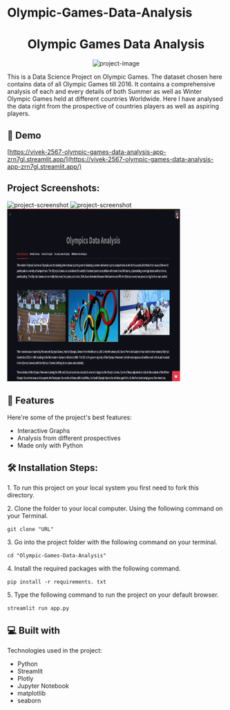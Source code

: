 # Olympic-Games-Data-Analysis
<h1 align="center" id="title">Olympic Games Data Analysis</h1>

<p align="center"><img src="https://socialify.git.ci/vivek-2567/Olympic-Games-Data-Analysis/image?description=1&amp;descriptionEditable=Data%20Analysis%20on%20Olympic%20Games%20till%202016...&amp;font=Jost&amp;name=1&amp;owner=1&amp;theme=Light" alt="project-image"></p>

<p id="description">This is a Data Science Project on Olympic Games. The dataset chosen here contains data of all Olympic Games till 2016. It contains a comprehensive analysis of each and every details of both Summer as well as Winter Olympic Games held at different countries Worldwide. Here I have analysed the data right from the prospective of countries players as well as aspiring players.</p>

<h2>🚀 Demo</h2>

[https://vivek-2567-olympic-games-data-analysis-app-zrn7gl.streamlit.app/](https://vivek-2567-olympic-games-data-analysis-app-zrn7gl.streamlit.app/)

<h2>Project Screenshots:</h2>

<img src="https://github.com/vivek-2567/Olympic-Games-Data-Analysis/blob/main/Summer-olympic.gif" alt="project-screenshot" width="400" height="400/">

<img src="https://github.com/vivek-2567/Olympic-Games-Data-Analysis/blob/main/winter%20olympics.gif" alt="project-screenshot" width="400" height="400/">

<img src="https://github.com/vivek-2567/Olympic-Games-Data-Analysis/blob/main/changing%20theme.gif" alt="project-screenshot" width="400" height="400/">

  
  
<h2>🧐 Features</h2>

Here're some of the project's best features:

*   Interactive Graphs
*   Analysis from different prospectives
*   Made only with Python

<h2>🛠️ Installation Steps:</h2>

<p>1. To run this project on your local system you first need to fork this directory.</p>

<p>2. Clone the folder to your local computer. Using the following command on your Terminal.</p>

```
git clone "URL"
```

<p>3. Go into the project folder with the following command on your terminal.</p>

```
cd "Olympic-Games-Data-Analysis"
```

<p>4. Install the required packages with the following command.</p>

```
pip install -r requirements. txt
```

<p>5. Type the following command to run the project on your default browser.</p>

```
streamlit run app.py
```

  
  
<h2>💻 Built with</h2>

Technologies used in the project:

*   Python
*   Streamlit
*   Plotly
*   Jupyter Notebook
*   matplotlib
*   seaborn
